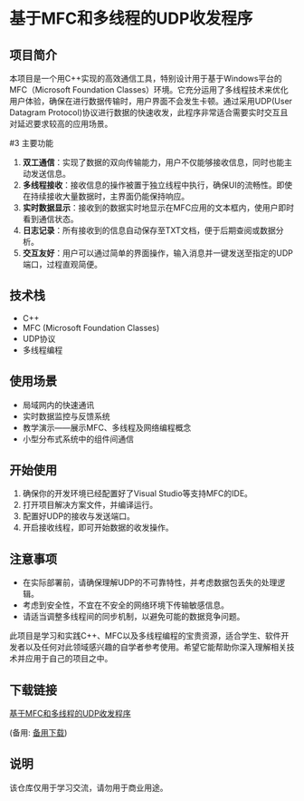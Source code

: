 # 基于MFC和多线程的UDP收发程序

## 项目简介

本项目是一个用C++实现的高效通信工具，特别设计用于基于Windows平台的MFC（Microsoft Foundation Classes）环境。它充分运用了多线程技术来优化用户体验，确保在进行数据传输时，用户界面不会发生卡顿。通过采用UDP(User Datagram Protocol)协议进行数据的快速收发，此程序非常适合需要实时交互且对延迟要求较高的应用场景。

#3 主要功能

1. **双工通信**：实现了数据的双向传输能力，用户不仅能够接收信息，同时也能主动发送信息。
2. **多线程接收**：接收信息的操作被置于独立线程中执行，确保UI的流畅性。即使在持续接收大量数据时，主界面仍能保持响应。
3. **实时数据显示**：接收到的数据实时地显示在MFC应用的文本框内，使用户即时看到通信状态。
4. **日志记录**：所有接收到的信息自动保存至TXT文档，便于后期查阅或数据分析。
5. **交互友好**：用户可以通过简单的界面操作，输入消息并一键发送至指定的UDP端口，过程直观简便。

## 技术栈

- C++
- MFC (Microsoft Foundation Classes)
- UDP协议
- 多线程编程

## 使用场景

- 局域网内的快速通讯
- 实时数据监控与反馈系统
- 教学演示——展示MFC、多线程及网络编程概念
- 小型分布式系统中的组件间通信

## 开始使用

1. 确保你的开发环境已经配置好了Visual Studio等支持MFC的IDE。
2. 打开项目解决方案文件，并编译运行。
3. 配置好UDP的接收与发送端口。
4. 开启接收线程，即可开始数据的收发操作。

## 注意事项

- 在实际部署前，请确保理解UDP的不可靠特性，并考虑数据包丢失的处理逻辑。
- 考虑到安全性，不宜在不安全的网络环境下传输敏感信息。
- 请适当调整多线程间的同步机制，以避免可能的数据竞争问题。

此项目是学习和实践C++、MFC以及多线程编程的宝贵资源，适合学生、软件开发者以及任何对此领域感兴趣的自学者参考使用。希望它能帮助你深入理解相关技术并应用于自己的项目之中。

## 下载链接
[基于MFC和多线程的UDP收发程序](https://pan.quark.cn/s/9d09cca7b93d) 

(备用: [备用下载](https://pan.baidu.com/s/1-ai5cTnCKQKKC0KZ9WE5ug?pwd=1234))

## 说明

该仓库仅用于学习交流，请勿用于商业用途。
